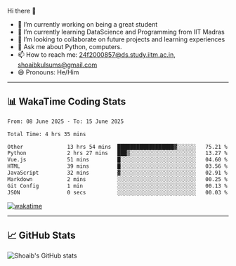 Hi there 👋

<!--
**shoaib2000857/shoaib2000857** is a ✨ _special_ ✨ repository because its `README.md` (this file) appears on your GitHub profile.

Here are some ideas to get you started: -->

- 🔭 I’m currently working on being a great student  
- 🌱 I’m currently learning DataScience and Programming from IIT Madras  
- 👯 I’m looking to collaborate on future projects and learning experiences  
- 💬 Ask me about Python, computers.  
- 📫 How to reach me: 24f2000857@ds.study.iitm.ac.in, shoaibkulsums@gmail.com  
- 😄 Pronouns: He/Him  

---

## 📊 WakaTime Coding Stats

<!--START_SECTION:waka-->

```txt
From: 08 June 2025 - To: 15 June 2025

Total Time: 4 hrs 35 mins

Other              13 hrs 54 mins  ██████████████████▓░░░░░░   75.21 %
Python             2 hrs 27 mins   ███▒░░░░░░░░░░░░░░░░░░░░░   13.27 %
Vue.js             51 mins         █░░░░░░░░░░░░░░░░░░░░░░░░   04.60 %
HTML               39 mins         █░░░░░░░░░░░░░░░░░░░░░░░░   03.56 %
JavaScript         32 mins         ▓░░░░░░░░░░░░░░░░░░░░░░░░   02.91 %
Markdown           2 mins          ░░░░░░░░░░░░░░░░░░░░░░░░░   00.25 %
Git Config         1 min           ░░░░░░░░░░░░░░░░░░░░░░░░░   00.13 %
JSON               0 secs          ░░░░░░░░░░░░░░░░░░░░░░░░░   00.03 %
```

<!--END_SECTION:waka-->

[![wakatime](https://wakatime.com/badge/user/a85deef6-2e94-465d-998e-c54914c040a2.svg)](https://wakatime.com/@a85deef6-2e94-465d-998e-c54914c040a2)

---

## 📈 GitHub Stats

![Shoaib's GitHub stats](https://github-readme-stats.vercel.app/api?username=shoaib2000857&show_icons=true&theme=radical)
